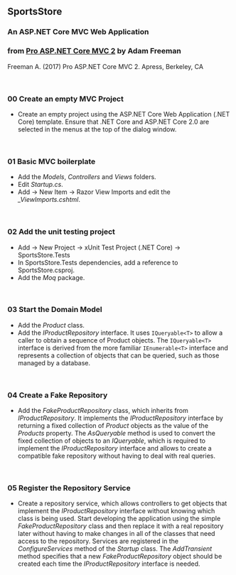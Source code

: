 ## SportsStore

### An ASP.NET Core MVC Web Application
### from [Pro ASP.NET Core MVC 2](https://www.apress.com/gp/book/9781484231494) by Adam Freeman

Freeman A. (2017) Pro ASP.NET Core MVC 2. Apress, Berkeley, CA



&nbsp;
### 00 Create an empty MVC Project

* Create an empty project using the ASP.NET Core Web Application (.NET Core) template. Ensure that .NET Core and ASP.NET Core 2.0
are selected in the menus at the top of the dialog window.


&nbsp;
### 01 Basic MVC boilerplate

* Add the *Models*, *Controllers* and *Views* folders.
* Edit *Startup.cs*.
* Add -> New Item -> Razor View Imports and edit the *_ViewImports.cshtml*.


&nbsp;
### 02 Add the unit testing project

* Add -> New Project -> xUnit Test Project (.NET Core) -> SportsStore.Tests 
* In SportsStore.Tests dependencies, add a reference to SportsStore.csproj.
* Add the *Moq* package.


&nbsp;
### 03 Start the Domain Model

* Add the *Product* class.
* Add the *IProductRepository* interface. It uses `IQueryable<T>` to allow a caller to obtain a sequence of Product objects. The `IQueryable<T>` interface is derived from the more familiar `IEnumerable<T>` interface and represents a collection of objects that can be queried, such as those managed by a database.


&nbsp;
### 04 Create a Fake Repository

* Add the *FakeProductRepository* class, which inherits from *IProductRepository*.
It implements the *IProductRepository* interface by returning a fixed collection of *Product* objects as the value of the *Products* property. The *AsQueryable* method is used to convert the fixed collection of objects to an *IQueryable<Product>*, which is required to implement the *IProductRepository* interface and allows to create a compatible fake repository without having to deal with real queries. 



&nbsp;
### 05 Register the Repository Service

* Create a repository service, which allows controllers to get objects that implement the *IProductRepository* interface without knowing which class is being used. Start developing the application using the simple *FakeProductRepository* class and then replace it with a real repository later without having to make changes in all of the classes that need access to the repository. Services are registered in the *ConfigureServices* method of the *Startup* class. The *AddTransient* method specifies that a new *FakeProductRepository* object should be created each time the *IProductRepository* interface is needed.